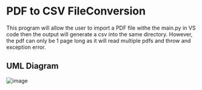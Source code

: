# PDF to CSV FileConversion
This program will allow the user to import a PDF file withe the main.py in VS code then the output will generate a csv into the same directory. However, the pdf can only be 1 page long as it will read multiple pdfs and throw and exception error.
## UML Diagram
![image](https://user-images.githubusercontent.com/75659218/199625145-70822cb8-4ff4-4d20-a614-ebc8ec633461.png)

